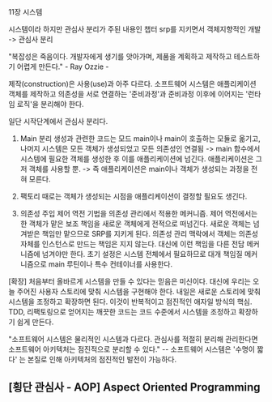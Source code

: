11장 시스템

시스템이라 하지만 관심사 분리가 주된 내용인 챕터
srp를 지키면서 객체지향적인 개발 -> 관심사 분리

"복잡성은 죽음이다. 개발자에게 생기를 앗아가며, 제품을 계획하고 제작하고 테스트하기 어렵게 만든다." - Ray Ozzie -

제작(construction)은 사용(use)과 아주 다르다.
소프트웨어 시스템은 애플리케이션 객체를 제작하고 의존성을 서로 연결하는 '준비과정'과
준비과정 이후에 이어지는 '런타임 로직'을 분리해야 한다.

일단 시작단계에서 관심사 분리다.
1. Main 분리
생성과 관련한 코드는 모드 main이나 main이 호출하는 모듈로 옮기고, 나머지 시스템은 모든 객체가 생성되었고 모든 의존성인 연결됨
-> main 함수에서 시스템에 필요한 객체를 생성한 후 이를 애플리케이션에 넘긴다. 애플리케이션은 그저 객체를 사용할 뿐.
-> 즉 애플리케이션은 main이나 객체가 생성되는 과정을 전혀 모른다.

2. 팩토리
때로는 객체가 생성되는 시점을 애플리케이션이 결정할 필요도 생긴다.

3. 의존성 주입
제어 역전 기법을 의존성 관리에서 적용한 메커니즘.
제어 역전에서는 한 객체가 맡은 보조 책임을 새로운 객체에게 전적으로 떠넘긴다.
새로운 객체는 넘겨받은 책임만 맡으므로 SRP를 지키게 된다.
의존성 관리 맥락에서 객체는 의존성 자체를 인스턴스로 만드는 책임은 지지 않는다. 대신에 이런 책임을 다른 전담 메커니즘에 넘겨야만 한다.
초기 설정은 시스템 전체에서 필요하므로 대개 책임질 메커니즘으로 main 루틴이나 특수 컨테이너를 사용한다.

[확장]
처음부터 올바르게 시스템을 만들 수 있다는 믿음은 미신이다. 대신에 우리는 오늘 주어진 사용자 스토리에 맞춰 시스템을 구현해야 한다.
내일은 새로운 스토리에 맞춰 시스템을 조정하고 확장하면 된다. 이것이 반복적이고 점진적인 애자일 방식의 핵심.
TDD, 리팩토링으로 얻어지는 깨끗한 코드는 코드 수준에서 시스템을 조정하고 확장하기 쉽게 만든다.

"소프트웨어 시스템은 물리적인 시스템과 다르다. 관심사를 적절히 분리해 관리한다면 소프트웨어 아키텍처는 점진적으로 분리할 수 있다."
-- 소프트웨어 시스템은 '수명이 짧다' 는 본질로 인해 아키텍처의 점진적인 발전이 가능하다. 

[횡단 관심사 - AOP]
Aspect Oriented Programming
-

